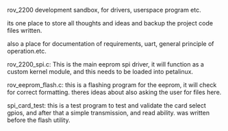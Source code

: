 rov_2200 development sandbox, for drivers, userspace program etc. 

its one place to store all thoughts and ideas and backup the project code files written.

also a place for documentation of requirements, uart, general principle of operation.etc.

rov_2200_spi.c: This is the main eeprom spi driver, it will function as a custom kernel module, and this needs to be loaded into petalinux.

rov_eeprom_flash.c: this is a flashing program for the eeprom, it will check for correct formatting. theres ideas about also asking the user for files here.

spi_card_test: this is a test program to test and validate the card select gpios, and after that a simple transmission, and read ability. was written before the flash utility.
